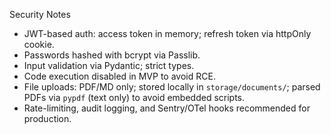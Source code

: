 Security Notes

- JWT-based auth: access token in memory; refresh token via httpOnly cookie.
- Passwords hashed with bcrypt via Passlib.
- Input validation via Pydantic; strict types.
- Code execution disabled in MVP to avoid RCE.
- File uploads: PDF/MD only; stored locally in `storage/documents/`; parsed PDFs via `pypdf` (text only) to avoid embedded scripts.
- Rate-limiting, audit logging, and Sentry/OTel hooks recommended for production.
